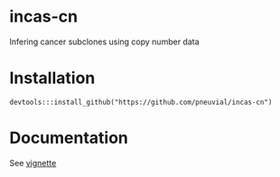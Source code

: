 # incas-cn
Infering cancer subclones using copy number data

# Installation
```{r}
devtools:::install_github("https://github.com/pneuvial/incas-cn")
```
# Documentation
See [vignette](https://github.com/pneuvial/incas-cn/blob/master/vignettes/vignette.Rmd)
